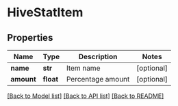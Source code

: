 # HiveStatItem

## Properties
Name | Type | Description | Notes
------------ | ------------- | ------------- | -------------
**name** | **str** | Item name | [optional] 
**amount** | **float** | Percentage amount | [optional] 

[[Back to Model list]](../README.md#documentation-for-models) [[Back to API list]](../README.md#documentation-for-api-endpoints) [[Back to README]](../README.md)


